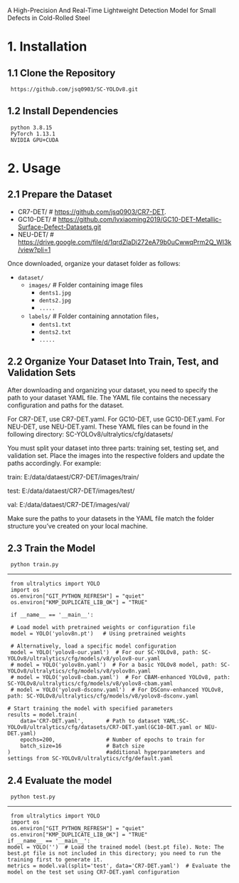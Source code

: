A High-Precision And Real-Time Lightweight Detection Model for Small Defects in Cold-Rolled Steel

# 1. Installation
## 1.1 Clone the Repository
     https://github.com/jsq0903/SC-YOLOv8.git
     
## 1.2 Install Dependencies
     python 3.8.15
     PyTorch 1.13.1
     NVIDIA GPU+CUDA
# 2. Usage
## 2.1 Prepare the Dataset

- CR7-DET/         # https://github.com/jsq0903/CR7-DET.
- GC10-DET/        # https://github.com/lvxiaoming2019/GC10-DET-Metallic-Surface-Defect-Datasets.git
- NEU-DET/         # https://drive.google.com/file/d/1qrdZlaDi272eA79b0uCwwqPrm2Q_WI3k/view?pli=1
  
Once downloaded, organize your dataset folder as follows:
- `dataset/`
  - `images/`          # Folder containing image files
    - `dents1.jpg`
    - `dents2.jpg`
    - `.....`
  - `labels/`          # Folder containing annotation files，
    - `dents1.txt`
    - `dents2.txt`
    - `.....`
## 2.2 Organize Your Dataset Into Train, Test, and Validation Sets
After downloading and organizing your dataset, you need to specify the path to your dataset YAML file. The YAML file contains the necessary configuration and paths for the dataset.

For CR7-DET, use CR7-DET.yaml.
For GC10-DET, use GC10-DET.yaml.
For NEU-DET, use NEU-DET.yaml.
These YAML files can be found in the following directory: SC-YOLOv8/ultralytics/cfg/datasets/

You must split your dataset into three parts: training set, testing set, and validation set. Place the images into the respective folders and update the paths accordingly. For example:

train:  E:/data/dataest/CR7-DET/images/train/

test:   E:/data/dataest/CR7-DET/images/test/

val:    E:/data/dataest/CR7-DET/images/val/

Make sure the paths to your datasets in the YAML file match the folder structure you’ve created on your local machine.
## 2.3 Train the Model
     python train.py
-------------------------------
     from ultralytics import YOLO
     import os
     os.environ["GIT_PYTHON_REFRESH"] = "quiet"
     os.environ["KMP_DUPLICATE_LIB_OK"] = "TRUE"

     if __name__ == '__main__':
    
     # Load model with pretrained weights or configuration file
     model = YOLO('yolov8n.pt')   # Using pretrained weights 
    
     # Alternatively, load a specific model configuration
     model = YOLO('yolov8-our.yaml')  # For our SC-YOLOv8, path: SC-YOLOv8/ultralytics/cfg/models/v8/yolov8-our.yaml
     # model = YOLO('yolov8n.yaml')  # For a basic YOLOv8 model, path: SC-YOLOv8/ultralytics/cfg/models/v8/yolov8n.yaml
     # model = YOLO('yolov8-cbam.yaml')  # For CBAM-enhanced YOLOv8, path: SC-YOLOv8/ultralytics/cfg/models/v8/yolov8-cbam.yaml
     # model = YOLO('yolov8-dsconv.yaml')  # For DSConv-enhanced YOLOv8, path: SC-YOLOv8/ultralytics/cfg/models/v8/yolov8-dsconv.yaml

    # Start training the model with specified parameters
    results = model.train(
        data='CR7-DET.yaml',       # Path to dataset YAML:SC-YOLOv8/ultralytics/cfg/datasets/CR7-DET.yaml(GC10-DET.yaml or NEU-DET.yaml)
        epochs=200,                # Number of epochs to train for
        batch_size=16              # Batch size
    )                              #additional hyperparameters and settings from SC-YOLOv8/ultralytics/cfg/default.yaml
                                                                              
## 2.4 Evaluate the model
     python test.py 
-------------------------------------------
     from ultralytics import YOLO
     import os
     os.environ["GIT_PYTHON_REFRESH"] = "quiet"
     os.environ["KMP_DUPLICATE_LIB_OK"] = "TRUE"
    if __name__ == '__main__':
    model = YOLO('')  # Load the trained model (best.pt file). Note: The best.pt file is not included in this directory; you need to run the training first to generate it.
    metrics = model.val(split='test', data='CR7-DET.yaml')  # Evaluate the model on the test set using CR7-DET.yaml configuration



